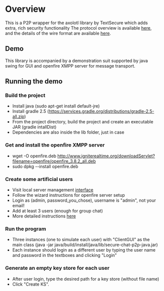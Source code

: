 
# Overview

This is a P2P wrapper for the axolotl library by TextSecure which adds extra, rich security functionality
The protocol overview is available [here](https://github.com/trevp/axolotl/wiki),
and the details of the wire format are available [here](https://github.com/WhisperSystems/TextSecure/wiki/ProtocolV2).

## Demo

This library is accompanied by a demonstration suit supported by java swing for GUI and openfire XMPP server
for message transport.

## Running the demo

### Build the project
  - Install java (sudo apt-get install default-jre)
  - Install gradle 2.5 (https://services.gradle.org/distributions/gradle-2.5-all.zip)
  - From the project directory, build the project and create an executable JAR (gradle intallDist)
  - Dependencies are also inside the lib folder, just in case

### Get and install the openfire XMPP server
 - wget -O openfire.deb http://www.igniterealtime.org/downloadServlet?filename=openfire/openfire_3.8.2_all.deb
 - sudo dpkg --install openfire.deb

### Create some artificial users
 - Visit local server management [interface](http://localhost:9090)
 - Follow the wizard instructions for openfire server setup
 - Login as (admin, password_you_chose), username is "admin", not your email!
 - Add at least 3 users (enough for group chat)
 - More detailed instructions [here](https://www.digitalocean.com/community/tutorials/how-to-install-openfire-xmpp-server-on-a-debian-or-ubuntu-vps)

### Run the program 
 - Three instances (one to simulate each user) with "ClientGUI" as the main class (java -jar java/build/install/java/lib/secure-chat-p2p-java.jar)
 - Each instance should login as a different user by typing the user name and password in the textboxes
 and clicking "Login"

### Generate an empty key store for each user
 - After user login, type the desired path for a key store (without file name)
 - Click "Create KS".






